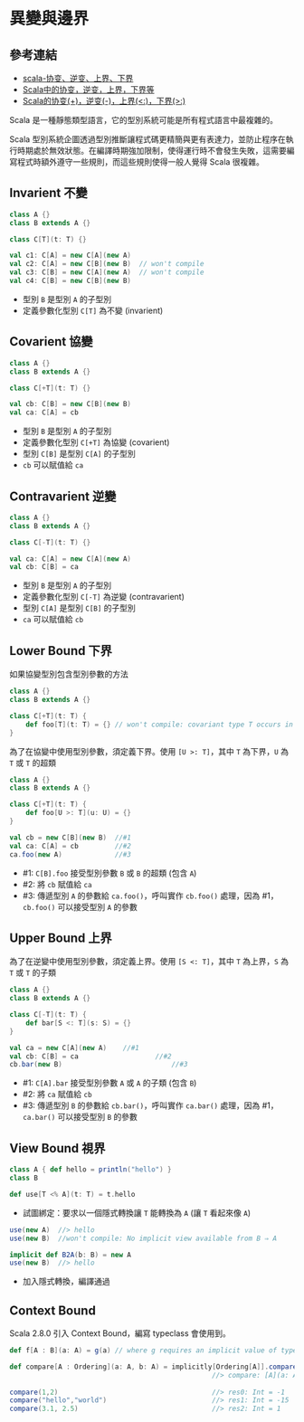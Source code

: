 # 異變與邊界

## 參考連結
- [scala-协变、逆变、上界、下界](http://www.cnblogs.com/jacksu-tencent/p/4979666.html)
- [Scala中的协变，逆变，上界，下界等](http://www.tuicool.com/articles/uYvyAbB)
- [Scala的协变(+)，逆变(-)，上界(<:)，下界(>:)](http://my.oschina.net/xinxingegeya/blog/486671)

Scala 是一種靜態類型語言，它的型別系統可能是所有程式語言中最複雜的。

Scala 型別系統企圖透過型別推斷讓程式碼更精簡與更有表達力，並防止程序在執行時期處於無效狀態。在編譯時期強加限制，使得運行時不會發生失敗，這需要編寫程式時額外遵守一些規則，而這些規則使得一般人覺得 Scala 很複雜。

## Invarient 不變
```scala
class A {}
class B extends A {}

class C[T](t: T) {}

val c1: C[A] = new C[A](new A)
val c2: C[A] = new C[B](new B)  // won't compile
val c3: C[B] = new C[A](new A)  // won't compile
val c4: C[B] = new C[B](new B)
```

- 型別 `B` 是型別 `A` 的子型別
- 定義參數化型別 `C[T]` 為不變 (invarient)

## Covarient 協變
```scala
class A {}
class B extends A {}

class C[+T](t: T) {}

val cb: C[B] = new C[B](new B)
val ca: C[A] = cb
```

- 型別 `B` 是型別 `A` 的子型別
- 定義參數化型別 `C[+T]` 為協變 (covarient)
- 型別 `C[B]` 是型別 `C[A]` 的子型別
- `cb` 可以賦值給 `ca`

## Contravarient 逆變
```scala
class A {}
class B extends A {}

class C[-T](t: T) {}

val ca: C[A] = new C[A](new A)
val cb: C[B] = ca
```

- 型別 `B` 是型別 `A` 的子型別
- 定義參數化型別 `C[-T]` 為逆變 (contravarient)
- 型別 `C[A]` 是型別 `C[B]` 的子型別
- `ca` 可以賦值給 `cb`

## Lower Bound 下界
如果協變型別包含型別參數的方法
```scala
class A {}
class B extends A {}

class C[+T](t: T) {
	def foo[T](t: T) = {} // won't compile: covariant type T occurs in contravariant position in type T of value t
}
```

為了在協變中使用型別參數，須定義下界。使用 `[U >: T]`，其中 `T` 為下界，`U` 為 `T` 或 `T` 的超類
```scala
class A {}
class B extends A {}

class C[+T](t: T) {
	def foo[U >: T](u: U) = {}
}

val cb = new C[B](new B)  //#1
val ca: C[A] = cb         //#2
ca.foo(new A)             //#3
```
- #1: `C[B].foo` 接受型別參數 `B` 或 `B` 的超類 (包含 `A`)
- #2: 將 `cb` 賦值給 `ca`
- #3: 傳遞型別 `A` 的參數給 `ca.foo()`，呼叫實作 `cb.foo()` 處理，因為 #1，`cb.foo()` 可以接受型別 `A` 的參數

## Upper Bound 上界
為了在逆變中使用型別參數，須定義上界。使用 `[S <: T]`，其中 `T` 為上界，`S` 為 `T` 或 `T` 的子類
```scala
class A {}
class B extends A {}

class C[-T](t: T) {
	def bar[S <: T](s: S) = {}
}

val ca = new C[A](new A)	//#1
val cb: C[B] = ca					//#2
cb.bar(new B)							//#3
```
- #1: `C[A].bar` 接受型別參數 `A` 或 `A` 的子類 (包含 `B`)
- #2: 將 `ca` 賦值給 `cb`
- #3: 傳遞型別 `B` 的參數給 `cb.bar()`，呼叫實作 `ca.bar()` 處理，因為 #1，`ca.bar()` 可以接受型別 `B` 的參數

## View Bound 視界
```scala
class A { def hello = println("hello") }
class B

def use[T <% A](t: T) = t.hello
```
- 試圖綁定：要求以一個隱式轉換讓 `T` 能轉換為 `A` (讓 `T` 看起來像 `A`)

```scala
use(new A)	//> hello
use(new B)	//won't compile: No implicit view available from B ⇒ A
```

```scala
implicit def B2A(b: B) = new A
use(new B)	//> hello
```
- 加入隱式轉換，編譯通過

## Context Bound 
Scala 2.8.0 引入 Context Bound，編寫 typeclass 會使用到。
```scala
def f[A : B](a: A) = g(a) // where g requires an implicit value of type B[A]
```

```scala
def compare[A : Ordering](a: A, b: A) = implicitly[Ordering[A]].compare(a, b)
                                                  //> compare: [A](a: A, b: A)(implicit evidence$2: Ordering[A])Int
 
compare(1,2)                                      //> res0: Int = -1
compare("hello","world")                          //> res1: Int = -15
compare(3.1, 2.5)                                 //> res2: Int = 1
```
